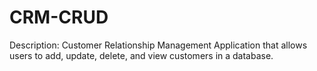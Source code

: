 # CRM-CRUD

Description: Customer Relationship Management Application that allows users to add, update, delete, and view customers in a database.
